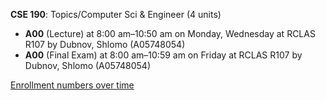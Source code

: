 **CSE 190**: Topics/Computer Sci & Engineer (4 units)

- **A00** (Lecture) at 8:00 am–10:50 am on Monday, Wednesday at RCLAS R107 by Dubnov, Shlomo (A05748054)
- **A00** (Final Exam) at 8:00 am–10:59 am on Friday at RCLAS R107 by Dubnov, Shlomo (A05748054)

[Enrollment numbers over time](./CSE190.tsv)
